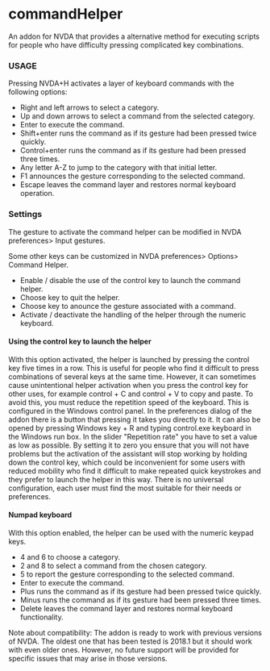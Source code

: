 # commandHelper 
An addon for NVDA that provides a alternative method for executing scripts for people who have difficulty pressing complicated key combinations. 

### USAGE 

Pressing NVDA+H activates a layer of keyboard commands with the following options: 

* Right and left arrows to select a category. 
* Up and down arrows to select a command from the selected category. 
* Enter to execute the command. 
* Shift+enter runs the command as if its gesture had been pressed twice quickly. 
* Control+enter runs the command as if its gesture had been pressed three times. 
* Any letter A-Z to jump to the category with that initial letter. 
* F1 announces the gesture corresponding to the selected command. 
* Escape   leaves the command layer and restores normal keyboard operation. 

### Settings 

The gesture to activate the command helper can be modified in NVDA preferences> Input gestures. 



Some other keys can be customized in NVDA preferences> Options> Command Helper. 

* Enable / disable the use of the control key to launch the command helper. 
* Choose  key to quit the helper. 
* Choose key to anounce the gesture associated with a command. 
* Activate / deactivate the handling of the helper through the numeric keyboard. 


#### Using the control key to launch the helper 

With this option activated, the helper is launched by pressing the control key five times in a row. This is useful for people who find it difficult to press combinations of several keys at the same time. However, it can sometimes cause unintentional helper activation when you press the control key for other uses, for example control + C and control + V to copy and paste. To avoid this, you must reduce the repetition speed of the keyboard. This is configured in the Windows control panel. In the preferences dialog of the addon there is a button that pressing it takes you directly to it. It can also be opened by pressing Windows key + R and typing control.exe keyboard in the Windows run box. In the slider "Repetition rate" you have to set a value as low as possible. By setting it to zero you ensure that you will not have problems but the activation of the assistant will stop working by holding down the control key, which could be inconvenient for some users with reduced mobility who find it difficult to make repeated quick keystrokes and they prefer to launch the helper in this way. There is no universal configuration, each user must find the most suitable for their needs or preferences. 

#### Numpad keyboard

With this option enabled, the helper can be used with the numeric keypad keys. 

* 4 and 6 to choose a category. 
* 2 and 8 to select a command from the chosen category. 
* 5 to report the gesture corresponding to the selected command. 
* Enter to execute the command. 
* Plus  runs the command as if its gesture had been pressed twice quickly. 
* Minus  runs the command as if its gesture had been pressed three times. 
* Delete leaves the command layer and restores normal keyboard functionality. 

Note about compatibility: The addon is ready to work with previous versions of NVDA. The oldest one that has been tested is 2018.1 but it should work with even older ones. However, no future support will be provided for specific issues that may arise in those versions. 